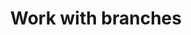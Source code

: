 ---
title: "Work with branches"
source: "https://help.amplitude.com/hc/en-us/articles/5078713391387-Work-with-branches"
id: 1912398b-4b46-42ce-b63e-44d4f0f01881
---